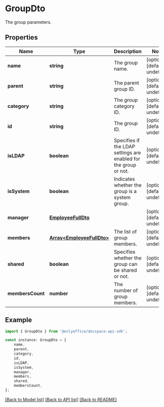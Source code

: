 # GroupDto

The group parameters.

## Properties

Name | Type | Description | Notes
------------ | ------------- | ------------- | -------------
**name** | **string** | The group name. | [optional] [default to undefined]
**parent** | **string** | The parent group ID. | [optional] [default to undefined]
**category** | **string** | The group category ID. | [optional] [default to undefined]
**id** | **string** | The group ID. | [optional] [default to undefined]
**isLDAP** | **boolean** | Specifies if the LDAP settings are enabled for the group or not. | [optional] [default to undefined]
**isSystem** | **boolean** | Indicates whether the group is a system group. | [optional] [default to undefined]
**manager** | [**EmployeeFullDto**](EmployeeFullDto.md) |  | [optional] [default to undefined]
**members** | [**Array&lt;EmployeeFullDto&gt;**](EmployeeFullDto.md) | The list of group members. | [optional] [default to undefined]
**shared** | **boolean** | Specifies whether the group can be shared or not. | [optional] [default to undefined]
**membersCount** | **number** | The number of group members. | [optional] [default to undefined]

## Example

```typescript
import { GroupDto } from '@onlyoffice/docspace-api-sdk';

const instance: GroupDto = {
    name,
    parent,
    category,
    id,
    isLDAP,
    isSystem,
    manager,
    members,
    shared,
    membersCount,
};
```

[[Back to Model list]](../README.md#documentation-for-models) [[Back to API list]](../README.md#documentation-for-api-endpoints) [[Back to README]](../README.md)
